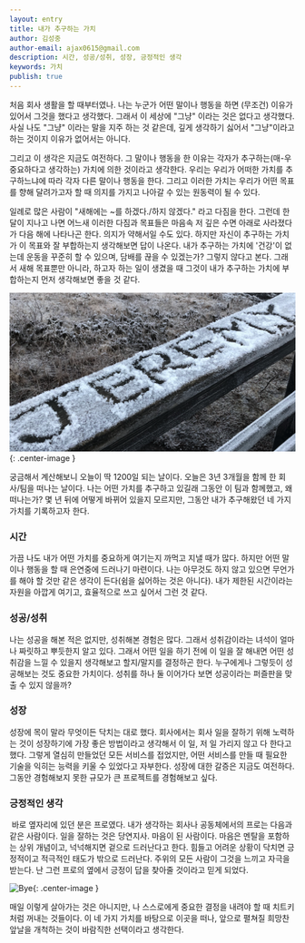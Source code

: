 ```yaml
---
layout: entry
title: 내가 추구하는 가치
author: 김성중
author-email: ajax0615@gmail.com
description: 시간, 성공/성취, 성장, 긍정적인 생각
keywords: 가치
publish: true
---
```


처음 회사 생활을 할 때부터였나. 나는 누군가 어떤 말이나 행동을 하면 (무조건) 이유가 있어서 그것을 했다고 생각했다. 그래서 이 세상에 \"그냥\" 이라는 것은 없다고 생각했다. 사실 나도 \"그냥\" 이라는 말을 지주 하는 것 같은데, 깊게 생각하기 싫어서 \"그냥\"이라고 하는 것이지 이유가 없어서는 아니다.

그리고 이 생각은 지금도 여전하다. 그 말이나 행동을 한 이유는 각자가 추구하는(매-우 중요하다고 생각하는) 가치에 의한 것이라고 생각한다. 우리는 우리가 어떠한 가치를 추구하느냐에 따라 각자 다른 말이나 행동을 한다. 그리고 이러한 가치는 우리가 어떤 목표를 향해 달려가고자 할 때 의지를 가지고 나아갈 수 있는 원동력이 될 수 있다.

일례로 많은 사람이 \"새해에는 ~를 하겠다./하지 않겠다.\" 라고 다짐을 한다. 그런데 한 달이 지나고 나면 어느새 이러한 다짐과 목표들은 마음속 저 깊은 수면 아래로 사라졌다가 다음 해에 나타나곤 한다. 의지가 약해서일 수도 있다. 하지만 자신이 추구하는 가치가 이 목표와 잘 부합하는지 생각해보면 답이 나온다. 내가 추구하는 가치에 \'건강\'이 없는데 운동을 꾸준히 할 수 있으며, 담배를 끊을 수 있겠는가? 그렇지 않다고 본다. 그래서 새해 목표뿐만 아니라, 하고자 하는 일이 생겼을 때 그것이 내가 추구하는 가치에 부합하는지 먼저 생각해보면 좋을 것 같다.

![Jeremy](/images/2020/01/31/jeremy.png "jeremy"){: .center-image }

궁금해서 계산해보니 오늘이 딱 1200일 되는 날이다. 오늘은 3년 3개월을 함께 한 회사/팀을 떠나는 날이다. 나는 어떤 가치를 추구하고 있길래 그동안 이 팀과 함께했고, 왜 떠나는가? 몇 년 뒤에 어떻게 바뀌어 있을지 모르지만, 그동안 내가 추구해왔던 네 가지 가치를 기록하고자 한다.

### **시간**
가끔 나도 내가 어떤 가치를 중요하게 여기는지 까먹고 지낼 때가 많다. 하지만 어떤 말이나 행동을 할 때 은연중에 드러나기 마련이다. 나는 아무것도 하지 않고 있으면 무언가를 해야 할 것만 같은 생각이 든다(쉼을 싫어하는 것은 아니다). 내가 제한된 시간이라는 자원을 아깝게 여기고, 효율적으로 쓰고 싶어서 그런 것 같다.

### **성공/성취**
나는 성공을 해본 적은 없지만, 성취해본 경험은 많다. 그래서 성취감이라는 녀석이 얼마나 짜릿하고 뿌듯한지 알고 있다. 그래서 어떤 일을 하기 전에 이 일을 잘 해내면 어떤 성취감을 느낄 수 있을지 생각해보고 할지/말지를 결정하곤 한다. 누구에게나 그렇듯이 성공해보는 것도 중요한 가치이다. 성취를 하나 둘 이어가다 보면 성공이라는 퍼즐판을 맞출 수 있지 않을까?

### **성장**
성장에 목이 말라 무엇이든 닥치는 대로 했다. 회사에서는 회사 일을 잘하기 위해 노력하는 것이 성장하기에 가장 좋은 방법이라고 생각해서 이 일, 저 일 가리지 않고 다 한다고 했다. 그렇게 열심히 만들었던 모든 서비스를 접었지만, 어떤 서비스를 만들 때 필요한 기술을 익히는 능력을 키울 수 있었다고 자부한다. 성장에 대한 갈증은 지금도 여전하다. 그동안 경험해보지 못한 규모가 큰 프로젝트를 경험해보고 싶다.

### **긍정적인 생각**
 바로 옆자리에 있던 분은 프로였다. 내가 생각하는 회사나 공동체에서의 프로는 다음과 같은 사람이다. 일을 잘하는 것은 당연지사. 마음이 된 사람이다. 마음은 멘탈을 포함하는 상위 개념이고, 넉넉해지면 겉으로 드러난다고 한다. 힘들고 어려운 상황이 닥치면 긍정적이고 적극적인 태도가 밖으로 드러난다. 주위의 모든 사람이 그것을 느끼고 자극을 받는다. 난 그런 프로의 옆에서 긍정이 답을 찾아줄 것이라고 믿게 되었다.

![Bye](/images/2020/01/31/bye.gif "bye"){: .center-image }

매일 이렇게 살아가는 것은 아니지만, 나 스스로에게 중요한 결정을 내려야 할 때 치트키처럼 꺼내는 것들이다. 이 네 가지 가치를 바탕으로 이곳을 떠나, 앞으로 펼쳐질 희망찬 앞날을 개척하는 것이 바람직한 선택이라고 생각한다.
